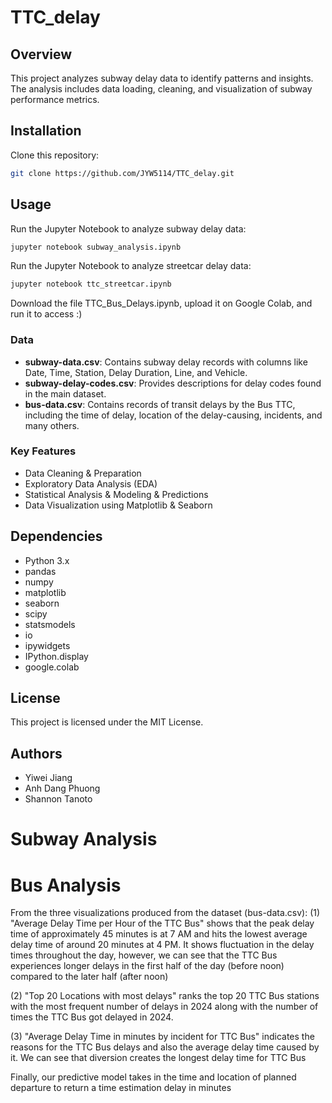 # TTC_delay

## Overview
This project analyzes subway delay data to identify patterns and insights. The analysis includes data loading, cleaning, and visualization of subway performance metrics.

## Installation
Clone this repository:
   ```bash
   git clone https://github.com/JYW5114/TTC_delay.git
   ```


## Usage
Run the Jupyter Notebook to analyze subway delay data:
```bash
jupyter notebook subway_analysis.ipynb
```
Run the Jupyter Notebook to analyze streetcar delay data:
```bash
jupyter notebook ttc_streetcar.ipynb
```

Download the file TTC_Bus_Delays.ipynb, upload it on Google Colab, and run it to access :)

### Data
- **subway-data.csv**: Contains subway delay records with columns like Date, Time, Station, Delay Duration, Line, and Vehicle.
- **subway-delay-codes.csv**: Provides descriptions for delay codes found in the main dataset.
- **bus-data.csv**: Contains records of transit delays by the Bus TTC, including the time of delay, location of the delay-causing, incidents, and many others.

### Key Features
- Data Cleaning & Preparation
- Exploratory Data Analysis (EDA)
- Statistical Analysis & Modeling & Predictions
- Data Visualization using Matplotlib & Seaborn

## Dependencies
- Python 3.x
- pandas
- numpy
- matplotlib
- seaborn
- scipy
- statsmodels
- io
- ipywidgets
- IPython.display
- google.colab
  
## License
This project is licensed under the MIT License.

## Authors
- Yiwei Jiang
- Anh Dang Phuong
- Shannon Tanoto

# Subway Analysis

# Bus Analysis
From the three visualizations produced from the dataset (bus-data.csv):
(1) "Average Delay Time per Hour of the TTC Bus" shows that the peak delay time of approximately 45 minutes is at 7 AM and hits the lowest average delay time of around 20 minutes at 4 PM. It shows fluctuation in the delay times throughout the day, however, we can see that the TTC Bus experiences longer delays in the first half of the day (before noon) compared to the later half (after noon) 

(2) "Top 20 Locations with most delays" ranks the top 20 TTC Bus stations with the most frequent number of delays in 2024 along with the number of times the TTC Bus got delayed in 2024.

(3) "Average Delay Time in minutes by incident for TTC Bus" indicates the reasons for the TTC Bus delays and also the average delay time caused by it. We can see that diversion creates the longest delay time for TTC Bus

Finally, our predictive model takes in the time and location of planned departure to return a time estimation delay in minutes 
